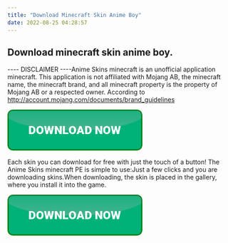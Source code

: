 ```yaml
---
title: "Download Minecraft Skin Anime Boy"
date: 2022-08-25 04:28:57
---
```


## Download minecraft skin anime boy.

---- DISCLAIMER ----Anime Skins minecraft is an unofficial application minecraft. This application is not affiliated with Mojang AB, the minecraft name, the minecraft brand, and all minecraft property is the property of Mojang AB or a respected owner. According to http://account.mojang.com/documents/brand_guidelines

[![button](https://github.com/minecraftbay/minecraftbay.github.io/blob/main/dlbutton.png?raw=true)](https://minecraftsync.com/download-minecraft-skin)


Each skin you can download for free with just the touch of a button! The Anime Skins minecraft PE is simple to use:Just a few clicks and you are downloading skins.When downloading, the skin is placed in the gallery, where you install it into the game.


[![button](https://github.com/minecraftbay/minecraftbay.github.io/blob/main/dlbutton.png?raw=true)](https://minecraftsync.com/download-minecraft-skin)